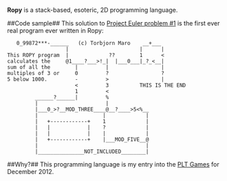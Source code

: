 **Ropy** is a stack-based, esoteric, 2D programming language.

##Code sample##
This solution to [Project Euler problem #1](http://projecteuler.net/problem=1) is the first ever real program ever written in Ropy:

       0_99872***-______   (c) Torbjorn Maro    __+___
                       |                       |      |
    This ROPY program  |             ??        1      <
    calculates the     @1____?___>!_|  |___0___|_?_<__|
    sum of all the        |         |                 |
    multiples of 3 or     0         ?                 ?
    5 below 1000.         -         >                 |
                          <         3          THIS IS THE END
                          1         <
             ______?______|         %
             |                      |
             |___0_>?__MOD_THREE____@__?____>5<%__
             |                     |             |
             |   +------------+    1             |
             |   |            |    ?             |
             |   |            |    |             |
             |   +------------+    |___MOD_FIVE__@
             |                                   |
             |_______________NOT_INCLUDED________|

##Why?##
This programming language is my entry into the [PLT Games](http://www.pltgames.com/) for December 2012.
